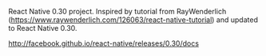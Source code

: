 React Native 0.30 project. Inspired by tutorial from RayWenderlich (https://www.raywenderlich.com/126063/react-native-tutorial) and updated to React Native 0.30.

http://facebook.github.io/react-native/releases/0.30/docs
